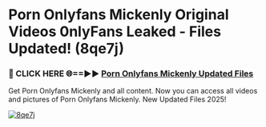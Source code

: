 # Porn Onlyfans Mickenly Original Videos 0nlyFans Leaked - Files Updated! (8qe7j)

<h3>🔴 CLICK HERE 🌐==►► <a href="https://tinyurl.com/2jnfzry5" rel="nofollow">Porn Onlyfans Mickenly Updated Files</a></h3>

Get Porn Onlyfans Mickenly and all content. Now you can access all videos and pictures of Porn Onlyfans Mickenly. New Updated Files 2025!

[![8qe7j](https://i.imgur.com/GyGTBgg.gif)](https://tinyurl.com/2jnfzry5)
